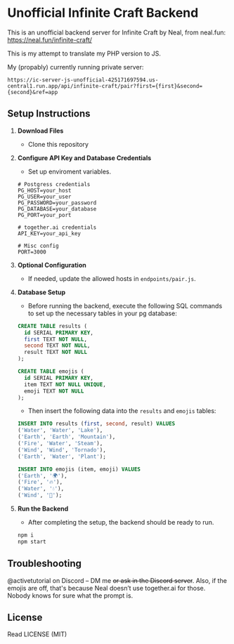 # Unofficial Infinite Craft Backend

This is an unofficial backend server for Infinite Craft by Neal,
from neal.fun: https://neal.fun/infinite-craft/

This is my attempt to translate my PHP version to JS.

My (propably) currently running private server:

```
https://ic-server-js-unofficial-425171697594.us-central1.run.app/api/infinite-craft/pair?first={first}&second={second}&ref=app
```

## Setup Instructions

1. **Download Files**
   - Clone this repository

2. **Configure API Key and Database Credentials**
   - Set up enviroment variables.

   ```env
   # Postgress credentials
   PG_HOST=your_host
   PG_USER=your_user
   PG_PASSWORD=your_password
   PG_DATABASE=your_database
   PG_PORT=your_port

   # together.ai credentials
   API_KEY=your_api_key

   # Misc config
   PORT=3000
   ```

3. **Optional Configuration**
   - If needed, update the allowed hosts in `endpoints/pair.js`.

4. **Database Setup**
   - Before running the backend, execute the following SQL commands to set up the necessary tables in your pg database:

   ```sql
   CREATE TABLE results (
     id SERIAL PRIMARY KEY,
     first TEXT NOT NULL,
     second TEXT NOT NULL,
     result TEXT NOT NULL
   );
   
   CREATE TABLE emojis (
     id SERIAL PRIMARY KEY,
     item TEXT NOT NULL UNIQUE,
     emoji TEXT NOT NULL
   );
   ```

   - Then insert the following data into the `results` and `emojis` tables:

   ```sql
   INSERT INTO results (first, second, result) VALUES
   ('Water', 'Water', 'Lake'),
   ('Earth', 'Earth', 'Mountain'),
   ('Fire', 'Water', 'Steam'),
   ('Wind', 'Wind', 'Tornado'),
   ('Earth', 'Water', 'Plant');

   INSERT INTO emojis (item, emoji) VALUES
   ('Earth', '🌍'),
   ('Fire', '🔥'),
   ('Water', '💧'),
   ('Wind', '💨');
   ```

5. **Run the Backend**
   - After completing the setup, the backend should be ready to run.
   ```bash
   npm i
   npm start
   ```

## Troubleshooting

@activetutorial on Discord – DM me ~~or ask in the Discord server~~.
Also, if the emojis are off, that's because Neal doesn’t use together.ai for those. Nobody knows for sure what the prompt is.

## License

Read LICENSE (MIT)

